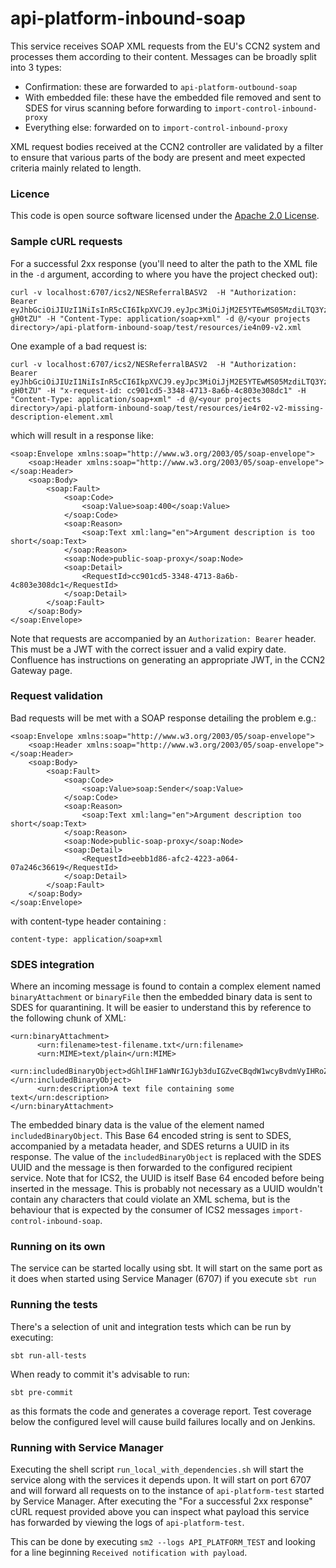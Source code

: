 
# api-platform-inbound-soap

This service receives SOAP XML requests from the EU's CCN2 system and processes them according to their content.
Messages can be broadly split into 3 types:
 - Confirmation: these are forwarded to ```api-platform-outbound-soap```
 - With embedded file: these have the embedded file removed and sent to SDES for virus scanning before forwarding to  ```import-control-inbound-proxy```
 - Everything else: forwarded on to  ```import-control-inbound-proxy```

XML request bodies received at the CCN2 controller are validated by a filter to ensure that various parts of the body are present and meet expected criteria mainly related to length. 
### Licence

This code is open source software licensed under the [Apache 2.0 License]("http://www.apache.org/licenses/LICENSE-2.0.html").

### Sample cURL requests
For a successful 2xx response (you'll need to alter the path to the XML file in the `-d` argument, according to where you have the project checked out):
```
curl -v localhost:6707/ics2/NESReferralBASV2  -H "Authorization: Bearer eyJhbGciOiJIUzI1NiIsInR5cCI6IkpXVCJ9.eyJpc3MiOiJjM2E5YTEwMS05MzdiLTQ3YzEtYmMzNS1iZGIyNGIxMmU0ZTUiLCJleHAiOjIwNTU0MTQ5NzN9.T2tTGStmVttHtj2Hruk5N1yh4AUyPVuy6t5d-gH0tZU" -H "Content-Type: application/soap+xml" -d @/<your projects directory>/api-platform-inbound-soap/test/resources/ie4n09-v2.xml
``` 
One example of a bad request is:
```
curl -v localhost:6707/ics2/NESReferralBASV2  -H "Authorization: Bearer eyJhbGciOiJIUzI1NiIsInR5cCI6IkpXVCJ9.eyJpc3MiOiJjM2E5YTEwMS05MzdiLTQ3YzEtYmMzNS1iZGIyNGIxMmU0ZTUiLCJleHAiOjIwNTU0MTQ5NzN9.T2tTGStmVttHtj2Hruk5N1yh4AUyPVuy6t5d-gH0tZU" -H "x-request-id: cc901cd5-3348-4713-8a6b-4c803e308dc1" -H "Content-Type: application/soap+xml" -d @/<your projects directory>/api-platform-inbound-soap/test/resources/ie4r02-v2-missing-description-element.xml
```
which will result in a response like:
```
<soap:Envelope xmlns:soap="http://www.w3.org/2003/05/soap-envelope">
    <soap:Header xmlns:soap="http://www.w3.org/2003/05/soap-envelope"></soap:Header>
    <soap:Body>
        <soap:Fault>
            <soap:Code>
                <soap:Value>soap:400</soap:Value>
            </soap:Code>
            <soap:Reason>
                <soap:Text xml:lang="en">Argument description is too short</soap:Text>
            </soap:Reason>
            <soap:Node>public-soap-proxy</soap:Node>
            <soap:Detail>
                <RequestId>cc901cd5-3348-4713-8a6b-4c803e308dc1</RequestId>
            </soap:Detail>
        </soap:Fault>
    </soap:Body>
</soap:Envelope>
```
Note that requests are accompanied by an `Authorization: Bearer` header. This must be a JWT with the correct issuer 
and a valid expiry date. Confluence has instructions on generating an appropriate JWT, in the CCN2 Gateway page.
### Request validation
Bad requests will be met with a SOAP response detailing the problem e.g.:
```
<soap:Envelope xmlns:soap="http://www.w3.org/2003/05/soap-envelope">
    <soap:Header xmlns:soap="http://www.w3.org/2003/05/soap-envelope"></soap:Header>
    <soap:Body>
        <soap:Fault>
            <soap:Code>
                <soap:Value>soap:Sender</soap:Value>
            </soap:Code>
            <soap:Reason>
                <soap:Text xml:lang="en">Argument description too short</soap:Text>
            </soap:Reason>
            <soap:Node>public-soap-proxy</soap:Node>
            <soap:Detail>
                <RequestId>eebb1d86-afc2-4223-a064-07a246c36619</RequestId>
            </soap:Detail>
        </soap:Fault>
    </soap:Body>
</soap:Envelope>
```
with content-type header containing :
```
content-type: application/soap+xml
```

### SDES integration
Where an incoming message is found to contain a complex element named `binaryAttachment` or `binaryFile` then the embedded binary
data is sent to SDES for quarantining. It will be easier to understand this by reference to the following chunk of XML:
```
<urn:binaryAttachment>
      <urn:filename>test-filename.txt</urn:filename>
      <urn:MIME>text/plain</urn:MIME>
      <urn:includedBinaryObject>dGhlIHF1aWNrIGJyb3duIGZveCBqdW1wcyBvdmVyIHRoZSBsYXp5IGRvZwo=</urn:includedBinaryObject>
      <urn:description>A text file containing some text</urn:description>
</urn:binaryAttachment>
```

The embedded binary data is the value of the element named `includedBinaryObject`. This Base 64 encoded string is sent to SDES, accompanied
by a metadata header, and SDES returns a UUID in its response.
The value of the `includedBinaryObject` is replaced with the SDES UUID and the message is then forwarded to the configured 
recipient service. Note that for ICS2, the UUID is itself Base 64 encoded before being inserted in the message. This is
probably not necessary as a UUID wouldn't contain any characters that could violate an XML schema, but is the behaviour
that is expected by the consumer of ICS2 messages `import-control-inbound-soap`.

### Running on its own
The service can be started locally using sbt. It will start on the same port as it does when started using Service Manager (6707) 
if you execute ```sbt run```

### Running the tests
There's a selection of unit and integration tests which can be run by executing:
```
sbt run-all-tests
```
When ready to commit it's advisable to run:
```
sbt pre-commit
```
as this formats the code and generates a coverage report. Test coverage below the configured level will cause build 
failures locally and on Jenkins.

### Running with Service Manager
Executing the shell script ```run_local_with_dependencies.sh``` will start the service along with the services it depends upon.
It will start on port 6707 and will forward all requests on to the instance of ```api-platform-test``` started by Service Manager.
After executing the "For a successful 2xx response" cURL request provided above you can inspect what payload this service has forwarded
by viewing the  logs of ```api-platform-test```.

This can be done by executing
```sm2 --logs API_PLATFORM_TEST``` and looking for a line beginning ```Received notification with payload```.
